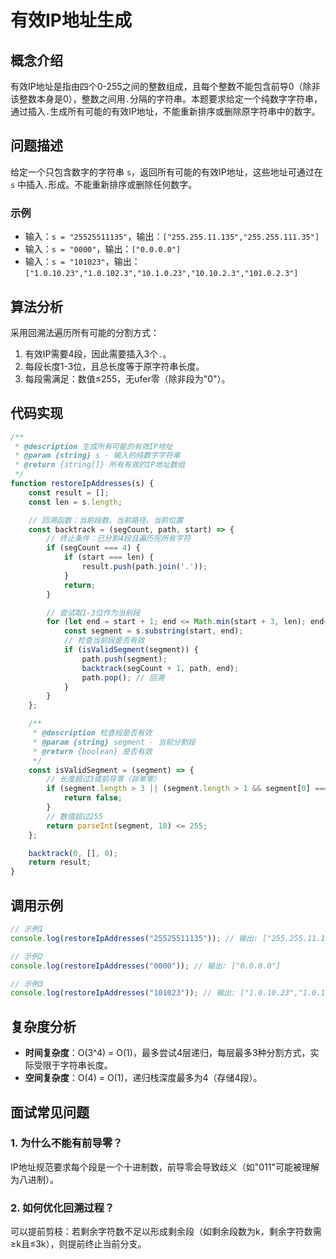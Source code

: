 # 有效IP地址生成

## 概念介绍

有效IP地址是指由四个0-255之间的整数组成，且每个整数不能包含前导0（除非该整数本身是0），整数之间用`.`分隔的字符串。本题要求给定一个纯数字字符串，通过插入`.`生成所有可能的有效IP地址，不能重新排序或删除原字符串中的数字。

## 问题描述

给定一个只包含数字的字符串 `s`，返回所有可能的有效IP地址，这些地址可通过在 `s` 中插入`.`形成。不能重新排序或删除任何数字。

### 示例

- 输入：`s = "25525511135"`，输出：`["255.255.11.135","255.255.111.35"]`
- 输入：`s = "0000"`，输出：`["0.0.0.0"]`
- 输入：`s = "101023"`，输出：`["1.0.10.23","1.0.102.3","10.1.0.23","10.10.2.3","101.0.2.3"]`

## 算法分析

采用回溯法遍历所有可能的分割方式：
1. 有效IP需要4段，因此需要插入3个`.`。
2. 每段长度1-3位，且总长度等于原字符串长度。
3. 每段需满足：数值≤255，无ufer零（除非段为"0"）。

## 代码实现

```javascript
/**
 * @description 生成所有可能的有效IP地址
 * @param {string} s - 输入的纯数字字符串
 * @return {string[]} 所有有效的IP地址数组
 */
function restoreIpAddresses(s) {
    const result = [];
    const len = s.length;

    // 回溯函数：当前段数、当前路径、当前位置
    const backtrack = (segCount, path, start) => {
        // 终止条件：已分割4段且遍历完所有字符
        if (segCount === 4) {
            if (start === len) {
                result.push(path.join('.'));
            }
            return;
        }

        // 尝试取1-3位作为当前段
        for (let end = start + 1; end <= Math.min(start + 3, len); end++) {
            const segment = s.substring(start, end);
            // 检查当前段是否有效
            if (isValidSegment(segment)) {
                path.push(segment);
                backtrack(segCount + 1, path, end);
                path.pop(); // 回溯
            }
        }
    };

    /**
     * @description 检查段是否有效
     * @param {string} segment - 当前分割段
     * @return {boolean} 是否有效
     */
    const isValidSegment = (segment) => {
        // 长度超过3或前导零（非单零）
        if (segment.length > 3 || (segment.length > 1 && segment[0] === '0')) {
            return false;
        }
        // 数值超过255
        return parseInt(segment, 10) <= 255;
    };

    backtrack(0, [], 0);
    return result;
}
```

## 调用示例

```javascript
// 示例1
console.log(restoreIpAddresses("25525511135")); // 输出: ["255.255.11.135","255.255.111.35"]

// 示例2
console.log(restoreIpAddresses("0000")); // 输出: ["0.0.0.0"]

// 示例3
console.log(restoreIpAddresses("101023")); // 输出: ["1.0.10.23","1.0.102.3","10.1.0.23","10.10.2.3","101.0.2.3"]
```

## 复杂度分析

- **时间复杂度**：O(3^4) = O(1)，最多尝试4层递归，每层最多3种分割方式，实际受限于字符串长度。
- **空间复杂度**：O(4) = O(1)，递归栈深度最多为4（存储4段）。

## 面试常见问题

### 1. 为什么不能有前导零？
IP地址规范要求每个段是一个十进制数，前导零会导致歧义（如"011"可能被理解为八进制）。

### 2. 如何优化回溯过程？
可以提前剪枝：若剩余字符数不足以形成剩余段（如剩余段数为k，剩余字符数需≥k且≤3k），则提前终止当前分支。